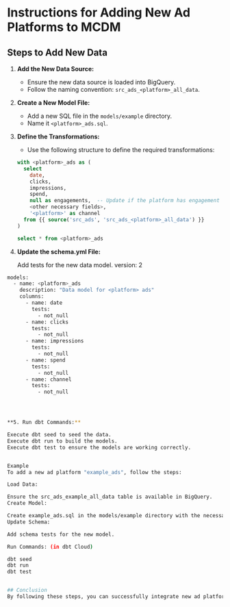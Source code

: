 # Instructions for Adding New Ad Platforms to MCDM

## Steps to Add New Data

1. **Add the New Data Source:**
   - Ensure the new data source is loaded into BigQuery.
   - Follow the naming convention: `src_ads_<platform>_all_data`.

2. **Create a New Model File:**
   - Add a new SQL file in the `models/example` directory.
   - Name it `<platform>_ads.sql`.

3. **Define the Transformations:**
   - Use the following structure to define the required transformations:
   ```sql
   with <platform>_ads as (
     select
       date,
       clicks,
       impressions,
       spend,
       null as engagements,  -- Update if the platform has engagement data
       <other necessary fields>,
       '<platform>' as channel
     from {{ source('src_ads', 'src_ads_<platform>_all_data') }}
   )

   select * from <platform>_ads
4. **Update the schema.yml File:**

	Add tests for the new data model.
version: 2
```bash
models:
  - name: <platform>_ads
    description: "Data model for <platform> ads"
    columns:
      - name: date
        tests:
          - not_null
      - name: clicks
        tests:
          - not_null
      - name: impressions
        tests:
          - not_null
      - name: spend
        tests:
          - not_null
      - name: channel
        tests:
          - not_null




**5. Run dbt Commands:**

Execute dbt seed to seed the data.
Execute dbt run to build the models.
Execute dbt test to ensure the models are working correctly.


Example
To add a new ad platform "example_ads", follow the steps:

Load Data:

Ensure the src_ads_example_all_data table is available in BigQuery.
Create Model:

Create example_ads.sql in the models/example directory with the necessary SQL transformations.
Update Schema:

Add schema tests for the new model.

Run Commands: (in dbt Cloud)

dbt seed
dbt run
dbt test


## Conclusion
By following these steps, you can successfully integrate new ad platforms into the MCDM.
